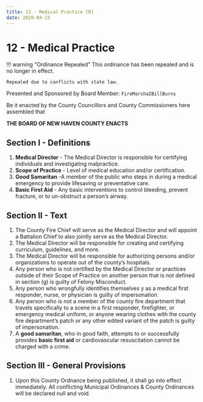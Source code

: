 ```yaml
---
title: 12 - Medical Practice [R]
date: 2020-04-15
---
```

# 12 - Medical Practice

!!! warning "Ordinance Repealed"
    This ordinance has been repealed and is no longer in effect.

    Repealed due to conflicts with state law.

Presented and Sponsored by Board Member: `FireMarshaIBillBurns`

Be it enacted by the County Councillors and County Commissioners here assembled that

__**THE BOARD OF NEW HAVEN COUNTY ENACTS**__

<div class="list-county" markdown="1">

## Section I - Definitions

1. **Medical Director** - The Medical Director is responsible for certifying individuals and investigating malpractice.
2. **Scope of Practice** - Level of medical education and/or certification.
3. **Good Samaritan** -A member of the public who steps in during a medical emergency to provide lifesaving or preventative care.
4. **Basic First Aid** - Any basic interventions to control bleeding, prevent fracture, or to un-obstruct a person’s airway.

## Section II - Text

1. The County Fire Chief will serve as the Medical Director and will appoint a Battalion Chief to also jointly serve as the Medical Director.
2. The Medical Director will be responsible for creating and certifying curriculum, guidelines, and more.
3. The Medical Director will be responsible for authorizing persons and/or organizations to operate out of the county’s hospitals.
4. Any person who is not certified by the Medical Director or practices outside of their Scope of Practice on another person that is not defined in section (g) is guilty of Felony Misconduct.
5. Any person who wrongfully identifies themselves y as a medical first responder, nurse, or physician is guilty of impersonation.
6. Any person who is not a member of the county fire department that travels specifically to a scene in a first responder, firefighter, or emergency medical uniform, or anyone wearing clothes with the county fire department’s patch or any other edited variant of the patch is guilty of impersonation.
7. A **good samaritan**, who in good faith, attempts to or successfully provides **basic first aid** or cardiovascular resuscitation cannot be charged with a crime.

## Section III - General Provisions

1. Upon this County Ordnance being published, it shall go into effect immediately. All conflicting Municipal Ordinances & County Ordinances will be declared null and void.

</div>
